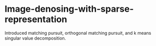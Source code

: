 # Image-denosing-with-sparse-representation
Introduced matching pursuit, orthogonal matching pursuit, and k means singular value decomposition.
